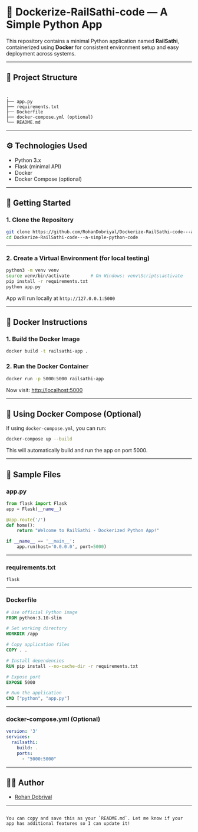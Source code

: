 # 🚂 Dockerize-RailSathi-code — A Simple Python App

This repository contains a minimal Python application named **RailSathi**, containerized using **Docker** for consistent environment setup and easy deployment across systems.

---

## 📁 Project Structure

```

.
├── app.py
├── requirements.txt
├── Dockerfile
├── docker-compose.yml (optional)
└── README.md

````

---

## ⚙️ Technologies Used

- Python 3.x
- Flask (minimal API)
- Docker
- Docker Compose (optional)

---

## 🚀 Getting Started

### 1. Clone the Repository

```bash
git clone https://github.com/RohanDobriyal/Dockerize-RailSathi-code---a-simple-python-code.git
cd Dockerize-RailSathi-code---a-simple-python-code
````

---

### 2. Create a Virtual Environment (for local testing)

```bash
python3 -m venv venv
source venv/bin/activate        # On Windows: venv\Scripts\activate
pip install -r requirements.txt
python app.py
```

App will run locally at `http://127.0.0.1:5000`

---

## 🐳 Docker Instructions

### 1. Build the Docker Image

```bash
docker build -t railsathi-app .
```

### 2. Run the Docker Container

```bash
docker run -p 5000:5000 railsathi-app
```

Now visit: [http://localhost:5000](http://localhost:5000)

---

## 🐳 Using Docker Compose (Optional)

If using `docker-compose.yml`, you can run:

```bash
docker-compose up --build
```

This will automatically build and run the app on port 5000.

---

## 🔧 Sample Files

### app.py

```python
from flask import Flask
app = Flask(__name__)

@app.route('/')
def home():
    return "Welcome to RailSathi - Dockerized Python App!"

if __name__ == '__main__':
    app.run(host='0.0.0.0', port=5000)
```

---

### requirements.txt

```
flask
```

---

### Dockerfile

```dockerfile
# Use official Python image
FROM python:3.10-slim

# Set working directory
WORKDIR /app

# Copy application files
COPY . .

# Install dependencies
RUN pip install --no-cache-dir -r requirements.txt

# Expose port
EXPOSE 5000

# Run the application
CMD ["python", "app.py"]
```

---

### docker-compose.yml (Optional)

```yaml
version: '3'
services:
  railsathi:
    build: .
    ports:
      - "5000:5000"
```

---



## 🙋‍♂️ Author

* [Rohan Dobriyal](https://github.com/RohanDobriyal)

---

```

You can copy and save this as your `README.md`. Let me know if your app has additional features so I can update it!
```
